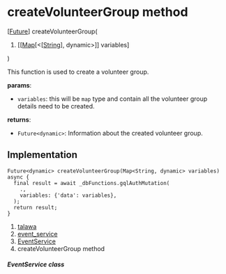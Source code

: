 
<div>

# createVolunteerGroup method

</div>


[[Future](https://api.flutter.dev/flutter/dart-core/Future-class.html)]
createVolunteerGroup(

1.  [[[Map](https://api.flutter.dev/flutter/dart-core/Map-class.html)[\<[[String](https://api.flutter.dev/flutter/dart-core/String-class.html)],
    dynamic\>]]
    variables]

)



This function is used to create a volunteer group.

**params**:

-   `variables`: this will be `map` type and contain all the volunteer
    group details need to be created.

**returns**:

-   `Future<dynamic>`: Information about the created volunteer group.



## Implementation

``` language-dart
Future<dynamic> createVolunteerGroup(Map<String, dynamic> variables) async {
  final result = await _dbFunctions.gqlAuthMutation(
    .,
    variables: {'data': variables},
  );
  return result;
}
```







1.  [talawa](../../index.html)
2.  [event_service](../../services_event_service/)
3.  [EventService](../../services_event_service/EventService-class.html)
4.  createVolunteerGroup method

##### EventService class







